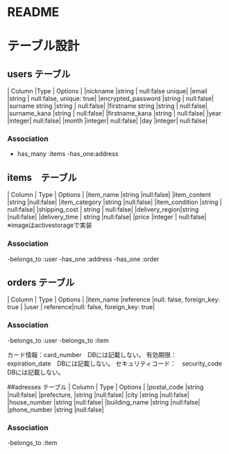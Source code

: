 # README

# テーブル設計

## users テーブル
| Column            |Type   | Options     |
|nickname           |string | null:false unique|
|email              |string | null:false, unique: true|
|encrypted_password |string | null:false|
|surname string     |string | null:false|
|firstname string   |string | null:false|
|surname_kana       |string | null:false|
|firstname_kana     |string | null:false|
|year               |integer| null:false|
|month              |integer| null:false|
|day                |integer| null:false|
### Association

- has_many :items
-has_one:address

## items　テーブル
| Column        | Type    | Options     |
|item_name      |string   |null:false|
|item_content   |string   |null:false|
|item_category  |string   |null:false|
|item_condition |string   | null:false|
|shipping_cost  | string  | null:false|
|delivery_region|string   |null:false|
|delivery_time  | string  |null:false|
|price          |integer  | null:false|
※imageはactivestorageで実装

### Association
-belongs_to :user
-has_one :address
-has_one :order

## orders テーブル
| Column       | Type     | Options                          |
|item_name     |reference |null: false, foreign_key: true    |
|user          | reference|null: false, foreign_key: true|

### Association
-belongs_to :user
-belongs_to :item

カード情報：card_number　DBには記載しない。
有効期限：　expiration_date　DBには記載しない。
セキュリティコード：　security_code　DBには記載しない。


##adresses テーブル
| Column       | Type   | Options     |
 |postal_code  |string  |null:false|
 |prefecture,  |string  |null:false|
 |city         |string  |null:false|
 |house_number |string  |null:false|
|building_name |string  |null:false|
|phone_number  |string  |null:false|

### Association
-belongs_to :item